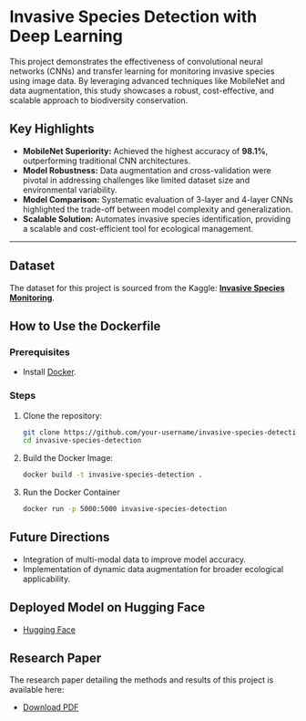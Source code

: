 # Invasive Species Detection with Deep Learning

This project demonstrates the effectiveness of convolutional neural networks (CNNs) and transfer learning for monitoring invasive species using image data. By leveraging advanced techniques like MobileNet and data augmentation, this study showcases a robust, cost-effective, and scalable approach to biodiversity conservation.

## Key Highlights
- **MobileNet Superiority:** Achieved the highest accuracy of **98.1%**, outperforming traditional CNN architectures.
- **Model Robustness:** Data augmentation and cross-validation were pivotal in addressing challenges like limited dataset size and environmental variability.
- **Model Comparison:** Systematic evaluation of 3-layer and 4-layer CNNs highlighted the trade-off between model complexity and generalization.
- **Scalable Solution:** Automates invasive species identification, providing a scalable and cost-efficient tool for ecological management.

---

## Dataset

The dataset for this project is sourced from the Kaggle: **[Invasive Species Monitoring](https://www.kaggle.com/competitions/invasive-species-monitoring/code)**. 


## How to Use the Dockerfile

### Prerequisites
- Install [Docker](https://docs.docker.com/get-docker/).

### Steps
1. Clone the repository:
   ```bash
   git clone https://github.com/your-username/invasive-species-detection.git
   cd invasive-species-detection
   ```
2. Build the Docker Image:
   ```bash
   docker build -t invasive-species-detection .
   ```
3. Run the Docker Container
   ```bash
   docker run -p 5000:5000 invasive-species-detection
   ```
   
## Future Directions
- Integration of multi-modal data to improve model accuracy.
- Implementation of dynamic data augmentation for broader ecological applicability.


## Deployed Model on Hugging Face
- [Hugging Face](https://huggingface.co/spaces/MohamedZakaria170/invasive-species-detection)


## Research Paper

The research paper detailing the methods and results of this project is available here:

- [Download PDF](docs/paper.pdf)

